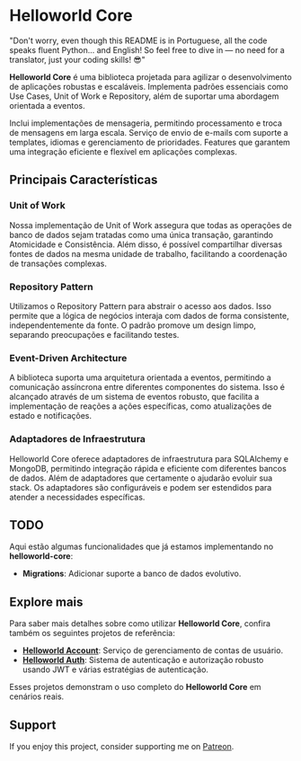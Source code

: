 # Helloworld Core

"Don't worry, even though this README is in Portuguese, all the code speaks fluent Python... and English! So feel free to dive in — no need for a translator, just your coding skills! 😎"

**Helloworld Core** é uma biblioteca projetada para agilizar o desenvolvimento de aplicações robustas e escaláveis. Implementa padrões essenciais como Use Cases, Unit of Work e Repository, além de suportar uma abordagem orientada a eventos.

Inclui implementações de mensageria, permitindo processamento e troca de mensagens em larga escala. Serviço de envio de e-mails com suporte a templates, idiomas e gerenciamento de prioridades. Features que garantem uma integração eficiente e flexível em aplicações complexas.


## Principais Características

### Unit of Work

Nossa implementação de Unit of Work assegura que todas as operações de banco de dados sejam tratadas como uma única transação, garantindo Atomicidade e Consistência. Além disso, é possível compartilhar diversas fontes de dados na mesma unidade de trabalho, facilitando a coordenação de transações complexas.

### Repository Pattern

Utilizamos o Repository Pattern para abstrair o acesso aos dados. Isso permite que a lógica de negócios interaja com dados de forma consistente, independentemente da fonte. O padrão promove um design limpo, separando preocupações e facilitando testes.

### Event-Driven Architecture

A biblioteca suporta uma arquitetura orientada a eventos, permitindo a comunicação assíncrona entre diferentes componentes do sistema. Isso é alcançado através de um sistema de eventos robusto, que facilita a implementação de reações a ações específicas, como atualizações de estado e notificações.

### Adaptadores de Infraestrutura

Helloworld Core oferece adaptadores de infraestrutura para SQLAlchemy e MongoDB, permitindo integração rápida e eficiente com diferentes bancos de dados. Além de adaptadores que certamente o ajudarão evoluir sua stack. Os adaptadores são configuráveis e podem ser estendidos para atender a necessidades específicas.

## TODO

Aqui estão algumas funcionalidades que já estamos implementando no **helloworld-core**:

- **Migrations**: Adicionar suporte a banco de dados evolutivo.

## Explore mais

Para saber mais detalhes sobre como utilizar **Helloworld Core**, confira também os seguintes projetos de referência:

- [**Helloworld Account**](https://github.com/edicleoline/helloworld-account): Serviço de gerenciamento de contas de usuário.
- [**Helloworld Auth**](https://github.com/edicleoline/helloworld-auth): Sistema de autenticação e autorização robusto usando JWT e várias estratégias de autenticação.

Esses projetos demonstram o uso completo do **Helloworld Core** em cenários reais.

## Support
If you enjoy this project, consider supporting me on [Patreon](https://www.patreon.com/edicleoline).